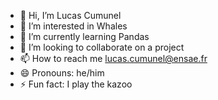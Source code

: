 - 👋 Hi, I’m Lucas Cumunel
- 👀 I’m interested in Whales
- 🌱 I’m currently learning Pandas
- 💞️ I’m looking to collaborate on a project
- 📫 How to reach me lucas.cumunel@ensae.fr
- 😄 Pronouns: he/him
- ⚡ Fun fact: I play the kazoo

<!---
lucas-cumunel/lucas-cumunel is a ✨ special ✨ repository because its `README.md` (this file) appears on your GitHub profile.
You can click the Preview link to take a look at your changes.
--->
